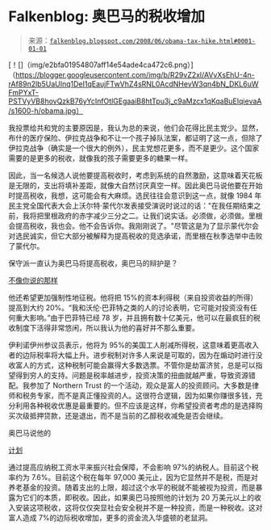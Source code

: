<!--yml

类别：未分类

日期：2024 年 05 月 12 日 23:15:35

-->

# Falkenblog: 奥巴马的税收增加

> 来源：[`falkenblog.blogspot.com/2008/06/obama-tax-hike.html#0001-01-01`](http://falkenblog.blogspot.com/2008/06/obama-tax-hike.html#0001-01-01)

[！[]（img/e2bfa01954807aff14e54ade4ca472c6.png）]（https://blogger.googleusercontent.com/img/b/R29vZ2xl/AVvXsEhU-4n-rAf89n2lb5UaUInq1DeI1qEaujFTwVhZ4sRNL0AcdNHevW3qn4bN_DKL6uWFmPYxT-PSTVyVB8hovQzkB76yYcInfOtlGEgaaiB8htTpu3j_c9aMzcx1qKqaBuEIqievaA/s1600-h/obama.jpg）

我投票给共和党的主要原因是，我认为总的来说，他们会花得比民主党少。显然，布什的医疗保险、伊拉克战争和不让一个孩子掉队法案，都证明了这一点，但除了伊拉克战争（确实是一个很大的例外），民主党想花更多，而不是更少。这个国家需要的是更多的税收，就像我的孩子需要更多的糖果一样。

因此，当一名候选人说他要提高税收时，考虑到系统的自然激励，这意味着天花板是无限的，支出将填补差距，就像大自然讨厌真空一样。因此奥巴马说他要在开始时提高税收，我想，这可能会有大麻烦。选民往往会意识到这一点，就像 1984 年民主党全国代表大会上沃尔特·蒙代尔发表接受演说时说过的话："在我任期结束之前，我将把里根政府的赤字减少三分之二。让我们说实话。必须做，必须做。里根会提高税收，我也会。他不会告诉你。我刚刚说了。"尽管这是为了显示蒙代尔会对选民诚实，但它大部分被解释为提高税收的竞选承诺，而里根在秋季选举中击败了蒙代尔。

保守派一直认为奥巴马将提高税收，奥巴马的辩护是？

[不像你说的那样](http://online.wsj.com/article/SB121313198741161919.html?mod=hps_us_whats_news)

他还希望更加强制性地征税。他将把 15%的资本利得税（来自投资收益的所得）提高到大约 20%。“我和沃伦·巴菲特之类的人的讨论表明，它可能对投资没有任何重大影响。”由于巴菲特已经 78 岁，并且拥有数十亿美元，他可以在最疯狂的税收制度下活得非常悠闲，所以我认为他的喜好并不那么重要。

伊利诺伊州参议员表示，他将为 95%的美国工人削减所得税，这意味着更高收入者的边际税率将大幅上升。进步税制对许多人来说是可取的，因为在煽动时进行没收富人的方式，这种税制可能会赢得大多数选票。不管你是劫富济贫，总是可以指望得到穷人的支持。问题是税率越进步，投资决策的扭曲就越严重，导致资源错配。我参加了 Northern Trust 的一个活动，观众是富人的投资顾问。大多数是律师和税务专家，而不是真正懂投资的人。这很符合逻辑，因为如果你赚很多钱，充分利用各种税收优惠是最重要的。但不应该是这样，你希望投资者考虑的是选择购买次级抵押贷款，还是退出，而不是当前的乙醇税收减免是否会继续。

奥巴马说他的

[计划](http://www.boston.com/news/nation/articles/2007/10/28/obama_proposes_increasing_social_security_tax_on_wealthy/)

通过提高应纳税工资水平来振兴社会保障，不会影响 97%的纳税人。目前这个税率约为 7.6%。目前这个税在每年 97,000 美元止，因为它显然并不是税，而是对养老基金的投资。随着支出的上限，超过这个水平的税就不能被视为投资，而是暴露为它们的本质，即税收。因此，如果奥巴马按照他的计划为 20 万美元以上的收入安装这项税收，这将仅仅突显社会安全税并不是一种投资，而是一种税收。这对富人造成 7%的边际税收增加，更多的资金流入华盛顿的老鼠洞。
